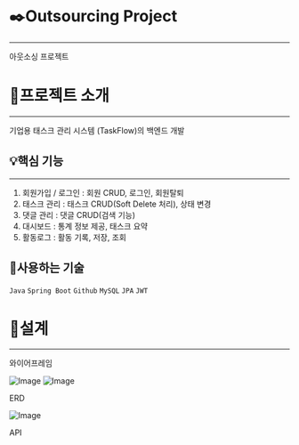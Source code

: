 # ✒️Outsourcing Project

***
아웃소싱 프로젝트

# 📌프로젝트 소개

***
기업용 태스크 관리 시스템 (TaskFlow)의 백엔드 개발

## 💡핵심 기능

***
1. 회원가입 / 로그인 : 회원 CRUD, 로그인, 회원탈퇴
2. 태스크 관리 : 태스크 CRUD(Soft Delete 처리), 상태 변경
3. 댓글 관리 : 댓글 CRUD(검색 기능)
4. 대시보드 : 통계 정보 제공, 태스크 요약
5. 활동로그 : 활동 기록, 저장, 조회

## 🔧사용하는 기술
`Java` `Spring Boot` `Github` `MySQL` `JPA` `JWT`

# 📃설계

***
와이어프레임

![Image](https://github.com/user-attachments/assets/5c593282-83d7-481c-9db1-b5c18bad4dac)
![Image](https://github.com/user-attachments/assets/f85137b9-9cfd-49ae-81be-83559597dc71)

ERD

![Image](https://github.com/user-attachments/assets/615573bf-5cfc-4826-9e73-03c85349be78)

API
